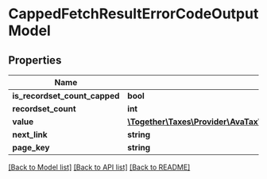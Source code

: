 # CappedFetchResultErrorCodeOutputModel

## Properties
Name | Type | Description | Notes
------------ | ------------- | ------------- | -------------
**is_recordset_count_capped** | **bool** |  | [optional] 
**recordset_count** | **int** |  | [optional] 
**value** | [**\Together\Taxes\Provider\AvaTax\Swagger\Model\ErrorCodeOutputModel[]**](ErrorCodeOutputModel.md) |  | [optional] 
**next_link** | **string** |  | [optional] 
**page_key** | **string** |  | [optional] 

[[Back to Model list]](../README.md#documentation-for-models) [[Back to API list]](../README.md#documentation-for-api-endpoints) [[Back to README]](../README.md)


